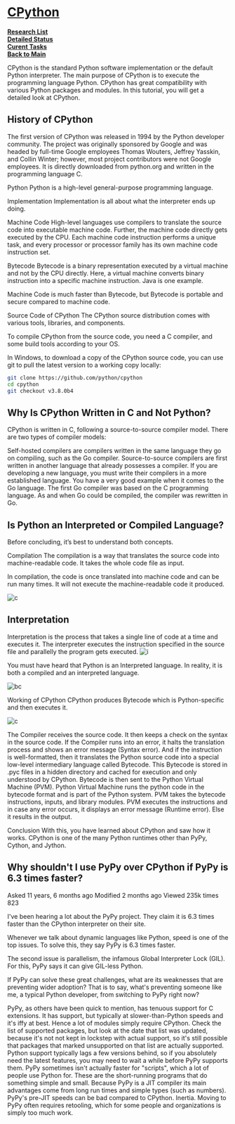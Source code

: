 # **[CPython](https://www.simplilearn.com/tutorials/python-tutorial/understand-the-workings-of-cpython)**

**[Research List](../../../research_list.md)**\
**[Detailed Status](../../../../a_status/detailed_status.md)**\
**[Curent Tasks](../../../../a_status/current_tasks.md)**\
**[Back to Main](../../../../README.md)**

CPython is the standard Python software implementation or the default Python interpreter. The main purpose of CPython is to execute the programming language Python. CPython has great compatibility with various Python packages and modules. In this tutorial, you will get a detailed look at CPython.

## History of CPython

The first version of CPython was released in 1994 by the Python developer community. The project was originally sponsored by Google and was headed by full-time Google employees Thomas Wouters, Jeffrey Yasskin, and Collin Winter; however, most project contributors were not Google employees. It is directly downloaded from python.org and written in the programming language C.  

Python
Python is a high-level general-purpose programming language.

Implementation
Implementation is all about what the interpreter ends up doing.

Machine Code
High-level languages use compilers to translate the source code into executable machine code. Further, the machine code directly gets executed by the CPU. Each machine code instruction performs a unique task, and every processor or processor family has its own machine code instruction set.

Bytecode
Bytecode is a binary representation executed by a virtual machine and not by the CPU directly. Here, a virtual machine converts binary instruction into a specific machine instruction. Java is one example.

Machine Code is much faster than Bytecode, but Bytecode is portable and secure compared to machine code.

Source Code of CPython
The CPython source distribution comes with various tools, libraries, and components.

To compile CPython from the source code, you need a C compiler, and some build tools according to your OS.

In Windows, to download a copy of the CPython source code, you can use git to pull the latest version to a working copy locally:

```bash
git clone https://github.com/python/cpython
cd cpython
git checkout v3.8.0b4
```

## Why Is CPython Written in C and Not Python?

CPython is written in C, following a source-to-source compiler model. There are two types of compiler models:

Self-hosted compilers are compilers written in the same language they go on compiling, such as the Go compiler.
Source-to-source compilers are first written in another language that already possesses a compiler.
If you are developing a new language, you must write their compilers in a more established language. You have a very good example when it comes to the Go language. The first Go compiler was based on the C programming language. As and when Go could be compiled, the compiler was rewritten in Go.

## Is Python an Interpreted or Compiled Language?

Before concluding, it’s best to understand both concepts.

Compilation
The compilation is a way that translates the source code into machine-readable code. It takes the whole code file as input.

In compilation, the code is once translated into machine code and can be run many times. It will not execute the machine-readable code it produced.

![c](https://www.simplilearn.com/ice9/free_resources_article_thumb/CPython_1.png)

## Interpretation

Interpretation is the process that takes a single line of code at a time and executes it. The interpreter executes the instruction specified in the source file and parallelly the program gets executed.
![i](https://www.simplilearn.com/ice9/free_resources_article_thumb/CPython_2.png)

You must have heard that Python is an Interpreted language. In reality, it is both a compiled and an interpreted language.

![bc](https://www.simplilearn.com/ice9/free_resources_article_thumb/CPython_3.png)

Working of CPython
CPython produces Bytecode which is Python-specific and then executes it.

![c](https://www.simplilearn.com/ice9/free_resources_article_thumb/CPython_4.png)

The Compiler receives the source code.
It then keeps a check on the syntax in the source code.
If the Compiler runs into an error, it halts the translation process and shows an error message (Syntax error).
And if the instruction is well-formatted, then it translates the Python source code into a special low-level intermediary language called Bytecode.
This Bytecode is stored in .pyc files in a hidden directory and cached for execution and only understood by CPython.
Bytecode is then sent to the Python Virtual Machine (PVM). Python Virtual Machine runs the python code in the bytecode format and is part of the Python system.
PVM takes the bytecode instructions, inputs, and library modules.
PVM executes the instructions and in case any error occurs, it displays an error message (Runtime error). Else it results in the output.

Conclusion
With this, you have learned about CPython and saw how it works. CPython is one of the many Python runtimes other than PyPy, Cython, and Jython.

## Why shouldn't I use PyPy over CPython if PyPy is 6.3 times faster?

Asked 11 years, 6 months ago
Modified 2 months ago
Viewed 235k times
823

I've been hearing a lot about the PyPy project. They claim it is 6.3 times faster than the CPython interpreter on their site.

Whenever we talk about dynamic languages like Python, speed is one of the top issues. To solve this, they say PyPy is 6.3 times faster.

The second issue is parallelism, the infamous Global Interpreter Lock (GIL). For this, PyPy says it can give GIL-less Python.

If PyPy can solve these great challenges, what are its weaknesses that are preventing wider adoption? That is to say, what's preventing someone like me, a typical Python developer, from switching to PyPy right now?

PyPy, as others have been quick to mention, has tenuous support for C extensions. It has support, but typically at slower-than-Python speeds and it's iffy at best. Hence a lot of modules simply require CPython. Check the list of supported packages, but look at the date that list was updated, because it's not not kept in lockstep with actual support, so it's still possible that packages that marked unsupported on that list are actually supported.
Python support typically lags a few versions behind, so if you absolutely need the latest features, you may need to wait a while before PyPy supports them.
PyPy sometimes isn't actually faster for "scripts", which a lot of people use Python for. These are the short-running programs that do something simple and small. Because PyPy is a JIT compiler its main advantages come from long run times and simple types (such as numbers). PyPy's pre-JIT speeds can be bad compared to CPython.
Inertia. Moving to PyPy often requires retooling, which for some people and organizations is simply too much work.

